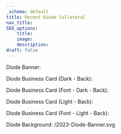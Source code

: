 ```yaml
---
_schema: default
title: Recent Diode Collateral
nav_title:
SEO_options:
    title:
    image:
    description:
draft: false
---
```

Diode Banner:

Diode Business Card (Dark - Back):

Diode Business Card (Font - Dark - Back):

Diode Business Card (Light - Back):

Diode Business Card (Font - Light - Back):

Diode Background: /2023-Diode-Banner.svg